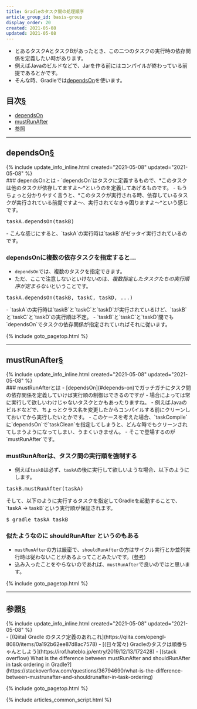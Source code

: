 ```yaml
---
title: Gradleのタスク間の処理順序
article_group_id: basis-group
display_order: 20
created: 2021-05-08
updated: 2021-05-08
---
```

- とあるタスクAとタスクBがあったとき、この二つのタスクの実行時の依存関係を定義したい時があります。
- 例えばJavaのビルドなどで、Jarを作る前にはコンパイルが終わっている前提であるとかです。
- そんな時、Gradleでは[dependsOn](#depends-on)を使います。

## <a name="index">目次</a><a class="heading-anchor-permalink" href="#目次">§</a>

<ul id="index_ul">
<li><a href="#depends-on">dependsOn</a></li>
<li><a href="#must-run-after">mustRunAfter</a></li>
<li><a href="#reference">参照</a></li>
</ul>

* * *
## <a name="depends-on">dependsOn</a><a class="heading-anchor-permalink" href="#depends-on">§</a>
<div class="chapter-updated">{% include update_info_inline.html created="2021-05-08" updated="2021-05-08" %}</div>
### dependsOnとは
- `dependsOn`はタスクに定義するもので、*このタスクは他のタスクが依存してますよ～*というのを定義してあげるものです。
- もうちょっと分かりやすく言うと、*このタスクが実行される時、依存しているタスクが実行されている前提ですよ～、実行されてなきゃ困りますよ～*という感じです。

<div class="code-box no-title">
<pre>
taskA.dependsOn(taskB)
</pre>
</div>
- こんな感じにすると、`taskA`の実行時は`taskB`がゼッタイ実行されているのです。

### dependsOnに複数の依存タスクを指定すると…
- `dependsOn`では、複数のタスクを指定できます。
- ただ、ここで注意しないといけないのは、*複数指定したタスクたちの実行順序が定まらない*ということです。
<div class="code-box no-title">
<pre>
taskA.dependsOn(taskB, taskC, taskD, ...)
</pre>
</div>
- `taskA`の実行時は`taskB`と`taskC`と`taskD`が実行されているけど、`taskB`と`taskC`と`taskD`の実行順は不定。
- `taskB`と`taskC`と`taskD`間でも`dependsOn`でタスクの依存関係が指定されていればそれに従います。

{% include goto_pagetop.html %}

* * *
## <a name="must-run-after">mustRunAfter</a><a class="heading-anchor-permalink" href="#must-run-after">§</a>
<div class="chapter-updated">{% include update_info_inline.html created="2021-05-08" updated="2021-05-08" %}</div>
### mustRunAfterとは
- [dependsOn](#depends-on)でガッチガチにタスク間の依存関係を定義していけば実行順の制御はできるのですが
- 場合によっては常に実行して欲しいわけじゃないタスクとかもあったりますね。
- 例えばJavaのビルドなどで、ちょっとクラス名を変更したからコンパイルする前にクリーンしておいてから実行したいとかです。
- このケースを考えた場合、`taskCompile`に`dependsOn`で`taskClean`を指定してしまうと、どんな時でもクリーンされてしまうようになってしまい、うまくいきません。
- そこで登場するのが`mustRunAfter`です。

### mustRunAfterは、タスク間の実行順を強制する
- 例えば`taskB`は必ず、`taskA`の後に実行して欲しいような場合、以下のようにします。
<div class="code-box no-title">
<pre>
taskB.mustRunAfter(taskA)
</pre>
</div>
そして、以下のように実行するタスクを指定してGradleを起動することで、
`taskA -> taskB`という実行順が保証されます。
<div class="code-box-output no-title">
<pre>
$ gradle taskA taskB
</pre>
</div>

### 似たようなのに shouldRunAfter というのもある
- `mustRunAfter`の方は厳密で、`shouldRunAfter`の方はサイクル実行とか並列実行時は従わないことがあるよってことみたいです。([参考](https://stackoverflow.com/questions/36794690/what-is-the-difference-between-mustrunafter-and-shouldrunafter-in-task-ordering))
- 込み入ったことをやらないのであれば、`mustRunAfter`で良いのではと思います。

{% include goto_pagetop.html %}

* * *
## <a name="reference">参照</a><a class="heading-anchor-permalink" href="#reference">§</a>
<div class="chapter-updated">{% include update_info_inline.html created="2021-05-08" updated="2021-05-08" %}</div>
- [(Qiita) Gradle のタスク定義のあれこれ](https://qiita.com/opengl-8080/items/0a192b62ee87d8ac7578)
- [(日々常々) Gradleのタスクは順番ちゃんとしよう](https://irof.hateblo.jp/entry/2019/12/13/172428)
- [(stack overflow) What is the difference between mustRunAfter and shouldRunAfter in task ordering in Gradle?](https://stackoverflow.com/questions/36794690/what-is-the-difference-between-mustrunafter-and-shouldrunafter-in-task-ordering)

{% include goto_pagetop.html %}

{% include articles_common_script.html %}
